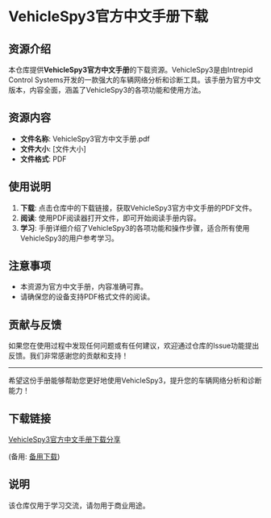 # VehicleSpy3官方中文手册下载

## 资源介绍

本仓库提供**VehicleSpy3官方中文手册**的下载资源。VehicleSpy3是由Intrepid Control Systems开发的一款强大的车辆网络分析和诊断工具。该手册为官方中文版本，内容全面，涵盖了VehicleSpy3的各项功能和使用方法。

## 资源内容

- **文件名称**: VehicleSpy3官方中文手册.pdf
- **文件大小**: [文件大小]
- **文件格式**: PDF

## 使用说明

1. **下载**: 点击仓库中的下载链接，获取VehicleSpy3官方中文手册的PDF文件。
2. **阅读**: 使用PDF阅读器打开文件，即可开始阅读手册内容。
3. **学习**: 手册详细介绍了VehicleSpy3的各项功能和操作步骤，适合所有使用VehicleSpy3的用户参考学习。

## 注意事项

- 本资源为官方中文手册，内容准确可靠。
- 请确保您的设备支持PDF格式文件的阅读。

## 贡献与反馈

如果您在使用过程中发现任何问题或有任何建议，欢迎通过仓库的Issue功能提出反馈。我们非常感谢您的贡献和支持！

---

希望这份手册能够帮助您更好地使用VehicleSpy3，提升您的车辆网络分析和诊断能力！

## 下载链接
[VehicleSpy3官方中文手册下载分享](https://pan.quark.cn/s/24ee9d63bb39) 

(备用: [备用下载](https://pan.baidu.com/s/1HXY4BRmZHaDza6kfepH9og?pwd=1234))

## 说明

该仓库仅用于学习交流，请勿用于商业用途。
